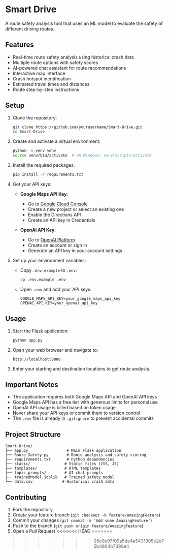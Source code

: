 # Smart Drive

A route safety analysis tool that uses an ML model to evaluate the safety of different driving routes.


## Features

- Real-time route safety analysis using historical crash data
- Multiple route options with safety scores
- AI-powered chat assistant for route recommendations
- Interactive map interface
- Crash hotspot identification
- Estimated travel times and distances
- Route step-by-step instructions

## Setup

1. Clone the repository:
   ```bash
   git clone https://github.com/yourusername/Smart-Drive.git
   cd Smart-Drive
   ```

2. Create and activate a virtual environment:
   ```bash
   python -m venv venv
   source venv/bin/activate  # On Windows: venv\Scripts\activate
   ```

3. Install the required packages:
   ```bash
   pip install -r requirements.txt
   ```

4. Get your API keys:
   - **Google Maps API Key**:
     - Go to [Google Cloud Console](https://console.cloud.google.com/)
     - Create a new project or select an existing one
     - Enable the Directions API
     - Create an API key in Credentials
   
   - **OpenAI API Key**:
     - Go to [OpenAI Platform](https://platform.openai.com/)
     - Create an account or sign in
     - Generate an API key in your account settings

5. Set up your environment variables:
   - Copy `.env.example` to `.env`:
     ```bash
     cp .env.example .env
     ```
   - Open `.env` and add your API keys:
     ```
     GOOGLE_MAPS_API_KEY=your_google_maps_api_key
     OPENAI_API_KEY=your_openai_api_key

     ```

## Usage

1. Start the Flask application:
   ```bash
   python app.py
   ```

2. Open your web browser and navigate to:
   ```
   http://localhost:8080
   ```

3. Enter your starting and destination locations to get route analysis.

## Important Notes

- The application requires both Google Maps API and OpenAI API keys
- Google Maps API has a free tier with generous limits for personal use
- OpenAI API usage is billed based on token usage
- Never share your API keys or commit them to version control
- The `.env` file is already in `.gitignore` to prevent accidental commits

## Project Structure

```
Smart-Drive/
├── app.py                 # Main Flask application
├── Route_Safety.py        # Route analysis and safety scoring
├── requirements.txt       # Python dependencies
├── static/               # Static files (CSS, JS)
├── templates/            # HTML templates
├── topic_prompts/        # AI chat prompts
├── trainedModel.joblib   # Trained safety model
└── data.csv             # Historical crash data
```

## Contributing

1. Fork the repository
2. Create your feature branch (`git checkout -b feature/AmazingFeature`)
3. Commit your changes (`git commit -m 'Add some AmazingFeature'`)
4. Push to the branch (`git push origin feature/AmazingFeature`)
5. Open a Pull Request
<<<<<<< HEAD
=======


>>>>>>> 05e0e97f09a5de4a5431905e2e75b4864b7399e4
